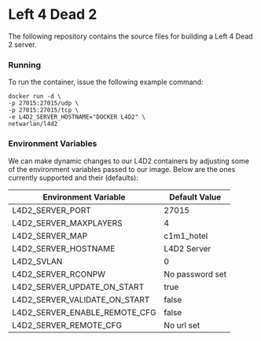 # Left 4 Dead 2
              
The following repository contains the source files for building a Left 4 Dead 2 server.


### Running
To run the container, issue the following example command:
```
docker run -d \
-p 27015:27015/udp \
-p 27015:27015/tcp \
-e L4D2_SERVER_HOSTNAME="DOCKER L4D2" \
netwarlan/l4d2
```

### Environment Variables
We can make dynamic changes to our L4D2 containers by adjusting some of the environment variables passed to our image.
Below are the ones currently supported and their (defaults):

Environment Variable | Default Value
-------------------- | -------------
L4D2_SERVER_PORT | 27015
L4D2_SERVER_MAXPLAYERS | 4
L4D2_SERVER_MAP | c1m1_hotel
L4D2_SERVER_HOSTNAME | L4D2 Server
L4D2_SVLAN | 0
L4D2_SERVER_RCONPW | No password set
L4D2_SERVER_UPDATE_ON_START | true
L4D2_SERVER_VALIDATE_ON_START | false
L4D2_SERVER_ENABLE_REMOTE_CFG | false
L4D2_SERVER_REMOTE_CFG | No url set